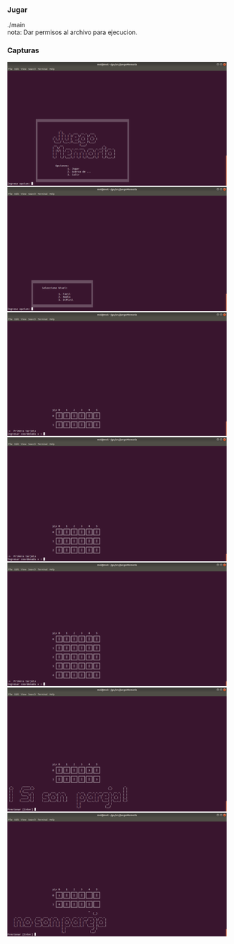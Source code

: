 ### Jugar
  ./main  
  nota: Dar permisos al archivo para ejecucion.
  

### Capturas 
![Alt text](capturas/1.png?raw=true "")
![Alt text](capturas/2.png?raw=true "")
![Alt text](capturas/3.png?raw=true "")
![Alt text](capturas/4.png?raw=true "")
![Alt text](capturas/5.png?raw=true "")
![Alt text](capturas/6.png?raw=true "")
![Alt text](capturas/7.png?raw=true "") 
